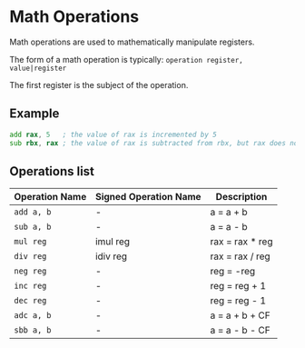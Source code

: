 # Math Operations

Math operations are used to mathematically manipulate registers.

The form of a math operation is typically: `operation register, value|register`

The first register is the subject of the operation.

## Example

```asm
add rax, 5   ; the value of rax is incremented by 5
sub rbx, rax ; the value of rax is subtracted from rbx, but rax does not change
```

## Operations list 

| Operation Name | Signed Operation Name | Description |
| --- | --- | --- |
| `add a, b` | - | a = a + b |
| `sub a, b` | - | a = a - b |
| `mul reg` | imul reg | rax = rax * reg |
| `div reg` | idiv reg | rax = rax / reg |
| `neg reg` | - | reg = -reg |
| `inc reg` | - | reg = reg + 1 |
| `dec reg` | - | reg = reg - 1 |
| `adc a, b` | - | a = a + b + CF |
| `sbb a, b` | - | a = a - b - CF |
